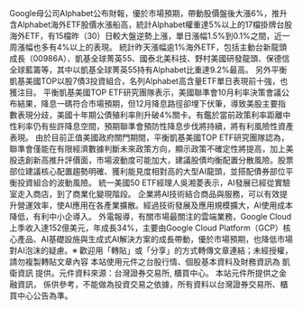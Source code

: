 Google母公司Alphabet公布財報，優於市場預期，帶動股價盤後大漲6%，推升含Alphabet海外ETF股價水漲船高，統計Alphabet權重達5%以上的17檔掛牌台股海外ETF，有15檔昨（30）日較大盤逆勢上漲，單日漲幅1.5%到0.1%之間，近一周漲幅也多有4%以上的表現。
統計昨天漲幅逾1%海外ETF，包括主動台新龍頭成長（00986A）、凱基全球菁英55、國泰北美科技、野村美國研發龍頭、保德信全球藍籌等，其中以凱基全球菁英55持有Alphabet比重達9.2%最高。
另外平衡凱基美國TOP以股7債3投資組合，名列Alphabet高含量ETF單日表現前十強，也獲注目。
平衡凱基美國TOP ETF研究團隊表示，美國聯準會10月利率決策會議公布結果，降息一碼符合市場預期，但12月降息路徑卻埋下伏筆，導致美股主要指數表現分歧，美國十年期公債殖利率則升破4%關卡。有鑑於當前政策利率距離中性利率仍有些許降息空間，預期聯準會預防性降息步伐將持續，將有利風險性資產表現。
由於目前正值美國政府關門期間，平衡凱基美國TOP ETF研究團隊認為，聯準會僅能在有限經濟數據判斷未來政策方向，顯示政策不確定性將提高，加上美股迭創新高推升評價面，市場波動度可能加大，建議股債均衡配置分散風險。股票部位建議核心配置趨勢明確、獲利能見度相對高的大型AI龍頭，並搭配債券部位平衡投資組合的波動風險。
統一美國50 ETF經理人吳湘菱表示，AI發展已經從實驗室走入商店，到了商業化變現階段。
企業將AI技術結合商品與服務，可以有效提升營運效率，使AI應用在各產業擴散。經過技術發展及應用規模擴大，AI使用成本降低，有利中小企導入。
外電報導，有關市場最關注的雲端業務，Google Cloud上季收入達152億美元，年成長34%，主要由Google Cloud Platform（GCP）核心產品、AI基礎設施與生成式AI解決方案的成長帶動，優於市場預期，也降低市場對AI泡沫的疑慮。※ 歡迎用「轉貼」或「分享」的方式轉傳文章連結；未經授權，請勿複製轉貼文章內容
      本站使用元件之台股行情、個股基本資料及財務資訊為 凱衛資訊 提供。元件資料來源：台灣證券交易所, 櫃買中心。
      本站元件所提供之金融資訊， 係供參考，不能做為投資交易之依據，所有資料以台灣證券交易所、櫃買中心公告為準。

